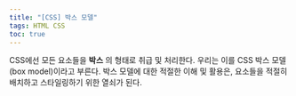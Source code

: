 ```yaml
---
title: "[CSS] 박스 모델"
tags: HTML CSS
toc: true
---
```


CSS에선 모든 요소들을 __박스__ 의 형태로 취급 및 처리한다. 우리는 이를 CSS 박스 모델(box model)이라고 부른다. 박스 모델에 대한 적절한 이해 및 활용은, 요소들을 적절히 배치하고 스타일링하기 위한 열쇠가 된다.




<script async src="https://static.codepen.io/assets/embed/ei.js"></script>



